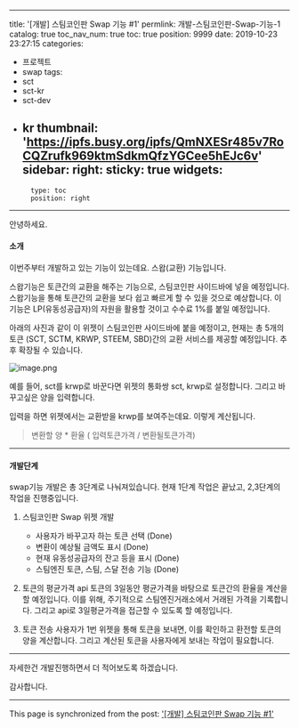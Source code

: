 
---
title: '[개발] 스팀코인판 Swap 기능 #1'
permlink: 개발-스팀코인판-Swap-기능-1
catalog: true
toc_nav_num: true
toc: true
position: 9999
date: 2019-10-23 23:27:15
categories:
- 프로젝트
- swap
tags:
- sct
- sct-kr
- sct-dev
- kr
thumbnail: 'https://ipfs.busy.org/ipfs/QmNXESr485v7RoCQZrufk969ktmSdkmQfzYGCee5hEJc6v'
sidebar:
    right:
        sticky: true
widgets:
    -
        type: toc
        position: right
---


안녕하세요.

#### 소개


이번주부터 개발하고 있는 기능이 있는데요. 스왑(교환) 기능입니다.

스왑기능은 토큰간의 교환을 해주는 기능으로, 스팀코인판 사이드바에 넣을 예정입니다. 스왑기능을 통해 토큰간의 교환을 보다 쉽고 빠르게 할 수 있을 것으로 예상합니다. 이 기능은 LP(유동성공급자)의 자원을 활용할 것이고 수수료 1%를 붙일 예정입니다.

아래의 사진과 같이 이 위젯이 스팀코인판 사이드바에 붙을 예정이고, 현재는 총 5개의 토큰 (SCT, SCTM, KRWP, STEEM, SBD)간의 교환 서비스를 제공할 예정입니다. 추후 확장될 수 있습니다.


![image.png](https://ipfs.busy.org/ipfs/QmNXESr485v7RoCQZrufk969ktmSdkmQfzYGCee5hEJc6v)


예를 들어, sct를 krwp로 바꾼다면 위젯의 통화쌍 sct, krwp로 설정합니다. 그리고 바꾸고싶은 양을 입력합니다.

입력을 하면 위젯에서는 교환받을 krwp를 보여주는데요. 이렇게 계산됩니다.

> 변환할 양 * 환율 ( 입력토큰가격 / 변환될토큰가격)


----

#### 개발단계

swap기능 개발은 총 3단계로 나눠져있습니다. 현재 1단계 작업은 끝났고, 2,3단계의 작업을 진행중입니다. 


1. 스팀코인판 Swap 위젯 개발
    * 사용자가 바꾸고자 하는 토큰 선택 (Done)
    * 변환이 예상될 금액도 표시 (Done)
    * 현재 유동성공급자의 잔고 등을 표시 (Done)
    * 스팀엔진 토큰, 스팀, 스달 전송 기능 (Done)

2. 토큰의 평균가격 api
토큰의 3일동안 평균가격을 바탕으로 토큰간의 환율을 계산을 할 예정입니다. 이를 위해, 주기적으로 스팀엔진거래소에서 거래된 가격을 기록합니다. 그리고 api로 3일평균가격을 접근할 수 있도록 할 예정입니다.

3. 토큰 전송
사용자가 1번 위젯을 통해 토큰을 보내면, 이를 확인하고 환전할 토큰의 양을 계산합니다. 그리고 계산된 토큰을 사용자에게 보내는 작업이 필요합니다. 

----


자세한건 개발진행하면서 더 적어보도록 하겠습니다.

감사합니다.

- - -

This page is synchronized from the post: ['[개발] 스팀코인판 Swap 기능 #1'](https://steempeak.com/@jacobyu/swap)
